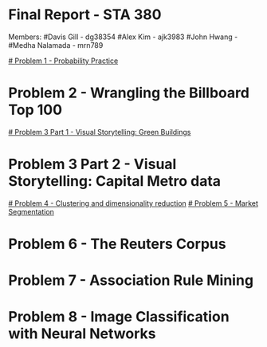 # Final Report - STA 380 
Members: 
#Davis Gill - dg38354
#Alex Kim - ajk3983
#John Hwang - 
#Medha Nalamada - mrn789 

[# Problem 1 - Probability Practice](https://github.com/alexkim617/STA-380-Part-2-Exercises/blob/0b77cc95efc9b655ade062b81483d0f32e0d2bed/ML%20Final%20Submission/Probability%20Practice.ipynb)
# Problem 2 - Wrangling the Billboard Top 100 
[# Problem 3 Part 1 - Visual Storytelling: Green Buildings](https://github.com/alexkim617/STA-380-Part-2-Exercises/blob/8f7865f7a3d3552be2f3ea67a78a071dddfb46ab/ML%20Final%20Submission/GreenBuildings.ipynb)
# Problem 3 Part 2 - Visual Storytelling: Capital Metro data 
[# Problem 4 - Clustering and dimensionality reduction](https://github.com/alexkim617/STA-380-Part-2-Exercises/blob/8f7865f7a3d3552be2f3ea67a78a071dddfb46ab/ML%20Final%20Submission/Wine%20Clustering.ipynb)
[# Problem 5 - Market Segmentation](https://github.com/alexkim617/STA-380-Part-2-Exercises/blob/8f7865f7a3d3552be2f3ea67a78a071dddfb46ab/ML%20Final%20Submission/Market%20Segmentation.ipynb)
# Problem 6 - The Reuters Corpus 
# Problem 7 - Association Rule Mining 
# Problem 8 - Image Classification with Neural Networks 
